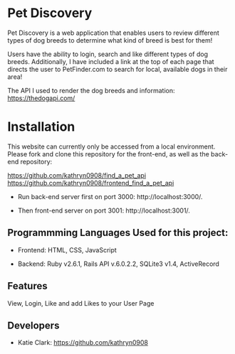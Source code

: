 # Pet Discovery 

Pet Discovery is a web application that enables users to review different types of dog breeds to determine what kind of breed is best for them!

Users have the ability to login, search and like different types of dog breeds. Additionally, I have included a link at the top of each page that directs the user to PetFinder.com to search for local, available dogs in their area!

The API I used to render the dog breeds and information: https://thedogapi.com/ 

# Installation
This website can currently only be accessed from a local environment. Please fork and clone this repository for the front-end, as well as the back-end repository:

https://github.com/kathryn0908/find_a_pet_api
https://github.com/kathryn0908/frontend_find_a_pet_api

-  Run back-end server first on port 3000: http://localhost:3000/.

-   Then front-end server on port 3001: http://localhost:3001/.

## Programmming Languages Used for this project:

-   Frontend: HTML, CSS, JavaScript

-   Backend: Ruby v2.6.1, Rails API v.6.0.2.2, SQLite3 v1.4, ActiveRecord

## Features

View, Login, Like and add Likes to your User Page

## Developers

- Katie Clark: https://github.com/kathryn0908

